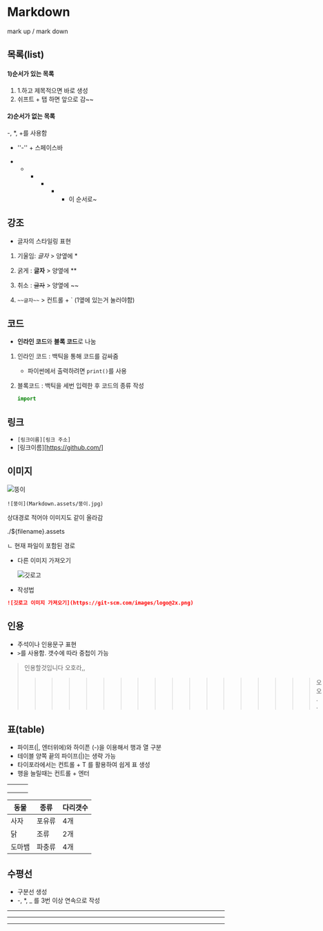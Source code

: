 # Markdown

 mark up / mark down



## 목록(list)

#### 1)순서가 있는 목록

1.  1.하고 제목적으면 바로 생성
2. 쉬프트 + 탭 하면 앞으로 감~~

#### 2)순서가 없는 목록

-, *, +를 사용함 

- ''-'' + 스페이스바

* + + + + + 이 순서로~



## 강조

- 글자의 스타일링 표현

1. 기울임: *글자*   > 양옆에 *

2. 굵게 : **글자** > 양옆에 **

3. 취소 : ~~글자~~ > 양옆에 ~~

4. `~~글자~~` > 컨트롤 + `  (1옆에 있는거 눌러야함)

   

## 코드

- **인라인 코드**와 **블록 코드**로 나눔

1. 인라인 코드 :  백틱을 통해 코드를 감싸줌

   - 파이썬에서 출력하려면 `print()`를 사용

2. 블록코드 : 백틱을 세번 입력한 후 코드의 종류 작성

   ```python
   import
   ```



## 링크

- `[링크이름][링크 주소]`
- [링크이름][https://github.com/]



## 이미지

![뚱이](Markdown.assets/뚱이.jpg)

`![뚱이](Markdown.assets/뚱이.jpg)`

상대경로 적어야 이미지도 같이 올라감

./${filename}.assets

ㄴ 현재 파일이 포함된 경로

- 다른 이미지 가져오기

  ![깃로고](https://git-scm.com/images/logo@2x.png)

- 작성법

```markdown
![깃로고 이미지 가져오기](https://git-scm.com/images/logo@2x.png)
```



## 인용

- 주석이나 인용문구 표현 
- `>`를 사용함. 갯수에 따라 중첩이 가능

> 인용할것입니다 오호라,,
>
> > > > > > > > > > > > > > > > > > 오오..



## 표(table)

- 파이프(|, 엔터위에)와 하이픈 (-)을 이용해서 행과 열 구분
- 테이블 양쪽 끝의 파이프(|)는 생략 가능
- 타이포라에서는 컨트롤 + T 를 활용하여 쉽게 표 생성
- 행을 늘릴때는 컨트롤 + 엔터

|      |      |      |
| ---- | ---- | ---- |
|      |      |      |
|      |      |      |
|      |      |      |

| 동물   | 종류   | 다리갯수 |
| ------ | ------ | -------- |
| 사자   | 포유류 | 4개      |
| 닭     | 조류   | 2개      |
| 도마뱀 | 파충류 | 4개      |



## 수평선

- 구분선 생성
- -, *, _ 를 3번 이상 연속으로 작성

----

_____

****

